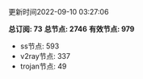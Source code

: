 更新时间2022-09-10 03:27:06

**总订阅: 73**
**总节点: 2746**
**有效节点: 979**
- ss节点: 593
- v2ray节点: 337
- trojan节点: 49
